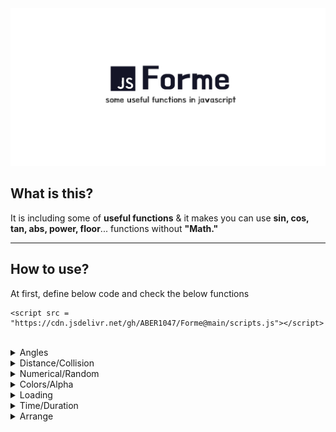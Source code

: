 <div align="center">

<img src = "imgs/repo_templ.png" width = "900px">

</div>


## What is this?

It is including some of **useful functions** & it makes you can use **sin, cos, tan, abs, power, floor**... functions without **"Math."**

-------------

## How to use?

At first, define below code and check the below functions

```
<script src = "https://cdn.jsdelivr.net/gh/ABER1047/Forme@main/scripts.js"></script>
```

</br>









<details>
<summary>Angles</summary>


### point_direction(x1,y1,x2,y2)

-------------

<div align="center">

<img width="450px" src = imgs/img_angle.PNG />

This function returns the direction of a vector formed by the specified components [x1,y1] and [x2,y2]

</div>

</br>


### point_direction2(x1,y1,x2,y2,x3,y3)

-------------

<div align="center">

<img width="450px" src = imgs/angle_3.PNG />

This function returns the direction(radian) of a vector formed by the specified components [x1,y1], [x2,y2], [x3,y3]

</div>

</br>





### correct_deg(deg)  /  correct_rad(rad)

-------------

<div align="center">

This function corrects degree value when it is over than 360 degree or negative degree into positive 0~360 degree

Example, 390 degree will be corrected to 30 degree.

</div>

</br>




### rad(deg)

-------------

<div align="center">

It converts degree to radian

</div>

</br>


### deg(rad)

-------------

<div align="center">

It converts radian to degree

</div>

</br>


### Etc.


<div align="center">

pi()

sin(rad) / asin(rad) / arcsin(rad) / asinh(rad)

cos(rad) / acos(rad) / arccos(rad) / acosh(rad)

tan(rad) / atan(rad) / arctan(rad) / atanh(rad) / atan2(rad)



-------------


functions which can be used without "Math."

It is more convenient to use with deg(rad) function or rad(deg) functions.

</div>

</br>


</details>











<details>
<summary>Distance/Collision</summary>


### point_distance(x1,y1,x2,y2)

-------------

<div align="center">

<img width="420px" src = imgs/img_distance.PNG />

This function returns the length of a vector formed by the specified components [x1,y1] and [x2,y2]

you can use this function when you want to get distance between two points

</div>

</br>




### point_distance_3d(x1,y1,z1,x2,y2,z2)

-------------

<div align="center">

This function takes the supplied components of the vector and returns the length (distance) of the vector. 
  
It works in exactly the same way as point_distance() but with the addition of factoring in the z value (depth) for use in 3D space.

</div>

</br>



### place_meeting_point(x1,y1,x2,y2,rad)

-------------

<div align="center">

<img width="450px" src = imgs/img_place_meeting_point.PNG />

This function returns "true" when a point met or be inside a circle

</div>


</br>


### place_meeting_circle(x1,y1,x2,y2,rad1,rad2)

-------------
<div align="center">

<img width="550px" src = imgs/img_place_meeting.PNG />

This function returns "true" when two circles(collision mask) met

</div>

</br>

</details>










<details>
<summary>Numerical/Random</summary>


### irandom_range(range_1,range_2)

-------------

<div align="center">

You supply the low value for the range as well as the high value, and the function will return a random integer value within (and including) the given range

For example, irandom_range(10, 35) will return an integer between 10 and 35 inclusive

</div>



</br>


### irandom_return()

-------------

<div align="center">

You can get -1 or 1 value by 50% chance
  
</div>



</br>
  
### correct_value(value,min,max)

-------------

<div align="center">

You can limit the value of range of numbers
  
</div>
  
#### Example
```

var a = 10

//limit the value of range
a = correct_value(a,0,5);

//it returns 5
console.log(a);
  
```




</br>
  
### sign_without(value)

-------------

<div align="center">

it functions same as "Math.sign(value)"
but, when the value of sign was "0", it returns -1 or 1 by 50% chance
  
</div>
  


</br></br></br>
  
### choose(val0, val1, val2, …, max_val)

-------------

<div align="center">

it chooses the values from above parameters and returns it.
  
</div>
  
  
#### Example
```

//limit the value of range
var a = choose("A","B","C",1,2,3);

//it returns "A" or "B" or "C" or 1 or 2 or 3 by same chances
console.log(a);
  
```



</br></br></br>
  
### factorial(n)

-------------

<div align="center">

it returns mathematical factorial value
  
</div>
  
  





</br></br></br>
  
### permutation(n,r)

-------------

<div align="center">

it returns mathematical permutation value
  
</div>
  
  








</br></br></br>
  
### combination(n,r)

-------------

<div align="center">

it returns mathematical combination value
  
</div>
  
  
  
  
  
  
</br></br></br>
  
### average(val0, val1, val2, …, max_val)

-------------

<div align="center">

This function returns averaged value
  
</div>
  





</br></br></br>
  
### arithmetic_seq(firstTerm,lastTerm,n)

-------------

<div align="center">
  
<img width="450px" src = "https://images.saymedia-content.com/.image/t_share/MTc0NDcxMzQ5ODYxODg1NTc0/how-to-find-the-general-term-of-arithmetic-and-geometric-sequences.png" />
  

This function returns sum of arithmetic sequence
  
It is useful when you want to get sum of repeated things
  
example, if you want to get the result of "1+3+5+7+ ... + 77"
  
</div>





</br></br></br>
  
### geometric_seq(firstTerm,commonRatio,n)

-------------

<div align="center">
  
<img width="450px" src = "https://images.saymedia-content.com/.image/t_share/MTc0NDcxMzQ5ODYxODg1NTc0/how-to-find-the-general-term-of-arithmetic-and-geometric-sequences.png" />
  

This function returns sum of geometric sequence
  
</div>





</br></br></br>
  
### inf_geometric_seq(firstTerm,commonRatio)

-------------

<div align="center">

This function returns sum of infinite geometric sequence
  
</div>
  




</br></br></br>
  
### highest_num(val0, val1, val2, …, max_val)

-------------

<div align="center">

This function chooses highest number and returns it
  
</div>




</br></br></br>
  
### highest_num_array(array)

-------------

<div align="center">

This function chooses highest number from array and returns it
  
</div>
  






</br></br></br>
  
### set_value_case(value, min, max, inner)

-------------

<div align="center">

it returns another specific value by dividing the case where the value is within the range of the condition and the case where it is not.
  
</div>
  
  
#### Example
```

//setting
var value = 50;
var returns = 0;



returns = set_value_case(value, 0, 100, true);

//it returns 50 because the value "50" is between 0~100
console.log(returns);


returns = set_value_case(value, 100, 200, true);

//it returns 100 because the value "50" is smaller than "min" value [100]
console.log(returns);
  
```



### Etc.


<div align="center">

sign(rad) / abs(rad) / sqrt(rad) / pow(rad) / power(rad)

round(rad) / floor(rad)

-------------


functions which can be used without "Math."

</div>

</br>




</details>









<details>
<summary>Colors/Alpha</summary>



### merge_color(color1, color2, amount, debug_mode)

-------------

<div align="center">

you need to set the parameter "color1" and "color2" (hex color only)
And then set the parameter "amount" to merge colors
(0 is minimum and 1 is maximum. if amount value is less than 0 or over than 1, it is applied 0 and 1 if amount is 0, you can get only "color1" value, and if amount is 1, you can get only "color2" value)
  
</div>

#### Example
```

//it return "gray" color
merge_color("#ffffff", "#2a2a28", 0.5);

//if you want to see the result on console, use the parameter "debug mode"
merge_color("#ffffff", "#2a2a28", 0.5, 1);

```


</details>







<details>
<summary>Loading</summary>



### preload_images(file_directory, type, image_name1, image_name2, image_name...)

-------------

<div align="center">

it makes the images preloaded.

it is useful when you added new images after page loaded or change the already existed image to other one.

(if you didn't preload the images before this situations, the images are not shown until fully loaded)


</div>
  
  
#### Example
```

//it loads the images file "MY_GIF1.gif", "MY_GIF2.gif", "MY_GIF3.gif"
preload_images("my_pc/image_folder", "gif", "MY_GIF1", "MY_GIF2", "MY_GIF3");

//it loads the images file "MY_IMG1.png", "MY_IMG2.png", "MY_IMG3.png"
preload_images("my_pc/image_folder", "png", "MY_IMG1", "MY_IMG2", "MY_IMG3");
  
```


</details>







<details>
<summary>Time/Duration</summary>


  
### get_remaining_time(audio)

-------------

<div align="center">

you can get remaining audio/video time.


</div>
  
  
#### Example
```
var audio = document.getElementById("id_audio");

//it returns remaining time (seconds)
console.log(get_remaining_time(audio));
  
```








</br></br></br>
  
### get_current_time(audio)

-------------

<div align="center">

you can get current audio/video time


</div>
  
  
#### Example
```
var audio = document.getElementById("id_audio");

//it returns current time (seconds)
console.log(get_current_time(audio));
  
```





</br></br></br>
  
### convert_sec_to_clocktime(seconds)

-------------

<div align="center">

It converts seconds to clock time


</div>
  
  
#### Example
```

//it returns current clock time (1:00:00)
console.log(reconstruction_time_sec(3600)); //1 hour
  
```






</br></br></br>
  
### convert_min_to_sec(minutes)

-------------

<div align="center">

It converts minutes to seconds and returns it

</div>


#### Example
```

//it returns "60"
console.log(convert_min_to_sec(1)); //1 minute
  
```
  
  
  
  
  
  

</br></br></br>
  
### convert_hour_to_min(hours)

-------------

<div align="center">

It converts hours to minutes and returns it

</div>


#### Example
```

//it returns "60"
console.log(convert_hour_to_min(1)); //1 hour
  
```
  
  
  
  
  
  
</br></br></br>
  
### convert_hour_to_sec(hours)

-------------

<div align="center">

It converts hours to seconds and returns it

</div>


#### Example
```

//it returns "3600"
console.log(convert_hour_to_sec(1)); //1 hour
  
```
  


</details>











<details>
<summary>Arrange</summary>


  
### arrange_value(val0, val1, val2, …, max_val)

-------------

<div align="center">

This function returns arranged array
  
The parameters have to be consist of only "numbers".

</div>
  
  
#### Example
```
  
//it returns array [1,2,3,4,5,6]
console.log(arrange_value(6,2,5,3,4,1));
  
```
  
  
  
  
  
### arrange_array(array)

-------------

<div align="center">

This function returns arranged array
  
The perameter array have to be consist of only "numbers".

</div>
  
  
#### Example
```
var array_ = [6,2,5,3,4,1]
  
//it returns array [1,2,3,4,5,6]
console.log(arrange_array(array_));
  
```
  
  
  
    
  
  
  
  
### arrange_text(text_array)

-------------

<div align="center">

This function returns arranged array which is sorted alphabetically

</div>
  
  
#### Example
```
var array_ = ["B","A","C","가","나","가가","가나",];
  
//it returns array ["A", "B", "C", "가", "가가", "가나", "나"]
console.log(arrange_array(array_));
  
```




</details>
